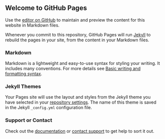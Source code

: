 ## Welcome to GitHub Pages

Use the [editor on GitHub](https://github.com/omanli/Visualizations-with-p5js/edit/gh-pages/index.md) to maintain and preview the content for this website in Markdown files.

Whenever you commit to this repository, GitHub Pages will run [Jekyll](https://jekyllrb.com/) to rebuild the pages in your site, from the content in your Markdown files.

### Markdown

Markdown is a lightweight and easy-to-use syntax for styling your writing. It includes many conventions.
For more details see [Basic writing and formatting syntax](https://docs.github.com/en/github/writing-on-github/getting-started-with-writing-and-formatting-on-github/basic-writing-and-formatting-syntax).

### Jekyll Themes

Your Pages site will use the layout and styles from the Jekyll theme you have selected in your [repository settings](https://github.com/omanli/Visualizations-with-p5js/settings/pages). The name of this theme is saved in the Jekyll `_config.yml` configuration file.

### Support or Contact

Check out the [documentation](https://docs.github.com/categories/github-pages-basics/) or [contact support](https://support.github.com/contact) to get help to sort it out.
